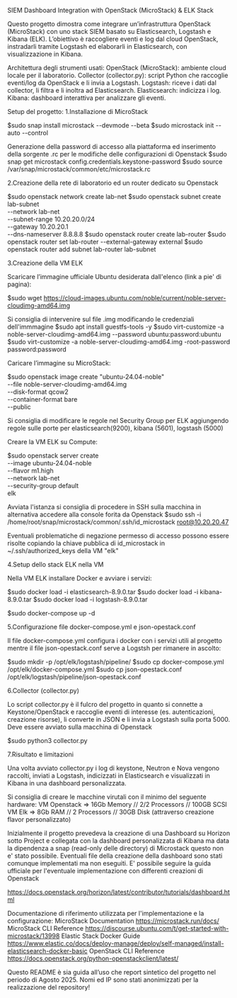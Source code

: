 SIEM Dashboard Integration with OpenStack (MicroStack) & ELK Stack

Questo progetto dimostra come integrare un’infrastruttura OpenStack (MicroStack) con uno stack SIEM basato su Elasticsearch, Logstash e Kibana (ELK).
L’obiettivo è raccogliere eventi e log dal cloud OpenStack, instradarli tramite Logstash ed elaborarli in Elasticsearch, con visualizzazione in Kibana.

Architettura degli strumenti usati:
OpenStack (MicroStack): ambiente cloud locale per il laboratorio.
Collector (collector.py): script Python che raccoglie eventi/log da OpenStack e li invia a Logstash.
Logstash: riceve i dati dal collector, li filtra e li inoltra ad Elasticsearch.
Elasticsearch: indicizza i log.
Kibana: dashboard interattiva per analizzare gli eventi.

Setup del progetto:
1.Installazione di MicroStack

$sudo snap install microstack --devmode --beta
$sudo microstack init --auto --control

Generazione della password di accesso alla piattaforma ed inserimento della sorgente .rc per le modifiche delle configurazioni di Openstack
$sudo snap get microstack config.credentials.keystone-password
$sudo source /var/snap/microstack/common/etc/microstack.rc

2.Creazione della rete di laboratorio ed un router dedicato su Openstack

$sudo openstack network create lab-net
$sudo openstack subnet create lab-subnet \
  --network lab-net \
  --subnet-range 10.20.20.0/24 \
  --gateway 10.20.20.1 \
  --dns-nameserver 8.8.8.8
$sudo openstack router create lab-router
$sudo openstack router set lab-router --external-gateway external
$sudo openstack router add subnet lab-router lab-subnet

3.Creazione della VM ELK

Scaricare l’immagine ufficiale Ubuntu desiderata dall'elenco (link a pie' di pagina):

$sudo wget https://cloud-images.ubuntu.com/noble/current/noble-server-cloudimg-amd64.img

Si consiglia di intervenire sul file .img modificando le credenziali dell'immmagine
$sudo apt install guestfs-tools -y
$sudo virt-customize -a noble-server-cloudimg-amd64.img --password ubuntu:password:ubuntu
$sudo virt-customize -a noble-server-cloudimg-amd64.img -root-password password:password

Caricare l’immagine su MicroStack:

$sudo openstack image create "ubuntu-24.04-noble" \
  --file noble-server-cloudimg-amd64.img \
  --disk-format qcow2 \
  --container-format bare \
  --public

Si consiglia di modificare le regole nel Security Group per ELK aggiungendo regole sulle porte per elasticsearch(9200), kibana (5601), logstash (5000)

Creare la VM ELK su Compute:

$sudo openstack server create \
  --image ubuntu-24.04-noble \
  --flavor m1.high \
  --network lab-net \
  --security-group default \
  elk

Avviata l'istanza si consiglia di procedere in SSH sulla macchina in alternativa accedere alla console forita da Openstack
$sudo ssh -i /home/root/snap/microstack/common/.ssh/id_microstack root@10.20.20.47

Eventuali problematiche di negazione permesso di accesso possono essere risolte copiando la chiave pubblica di id_microstack in ~/.ssh/authorized_keys della VM "elk"

4.Setup dello stack ELK nella VM

Nella VM ELK installare Docker e avviare i servizi:

$sudo docker load -i elasticsearch-8.9.0.tar
$sudo docker load -i kibana-8.9.0.tar
$sudo docker load -i logstash-8.9.0.tar

$sudo docker-compose up -d

5.Configurazione file docker-compose.yml e json-opestack.conf

Il file docker-compose.yml configura i docker con i servizi utili al progetto mentre il file json-opestack.conf serve a Logstsh per rimanere in ascolto:

$sudo mkdir -p /opt/elk/logstash/pipeline/
$sudo cp docker-compose.yml /opt/elk/docker-compose.yml
$sudo cp json-opestack.conf /opt/elk/logstash/pipeline/json-opestack.conf

6.Collector (collector.py)

Lo script collector.py è il fulcro del progetto in quanto si connette a Keystone/OpenStack e raccoglie eventi di interesse (es. autenticazioni, creazione risorse), li converte in JSON e li invia a Logstash sulla porta 5000.
Deve essere avviato sulla macchina di Openstack

$sudo python3 collector.py

7.Risultato e limitazioni

Una volta avviato collector.py i log di keystone, Neutron e Nova vengono raccolti, inviati a Logstash, indicizzati in Elasticsearch e visualizzati in Kibana in una dashboard personalizzata.

Si consiglia di creare le macchine virutali con il minimo del seguente hardware:
VM Openstack => 16Gb Memory // 2/2 Processors // 100GB SCSI
VM Elk => 8Gb RAM // 2 Processors // 30GB Disk (attraverso creazione flavor personalizzato)

Inizialmente il progetto prevedeva la creazione di una Dashboard su Horizon sotto Project e collegata con la dashboard personalizzata di Kibana ma data la dipendenza a snap (read-only delle directory) di Microstack questo non e' stato possibile.
Eventuali file della creazione della dashboard sono stati comunque implementati ma non eseguiti.
E' possibile seguire la guida ufficiale per l'eventuale implementazione con differenti creazioni di Openstack

https://docs.openstack.org/horizon/latest/contributor/tutorials/dashboard.html

Documentazione di riferimento utilizzata per l'implementazione e la configurazione:
MicroStack Documentation
https://microstack.run/docs/
MicroStack CLI Reference
https://discourse.ubuntu.com/t/get-started-with-microstack/13998
Elastic Stack Docker Guide
https://www.elastic.co/docs/deploy-manage/deploy/self-managed/install-elasticsearch-docker-basic
OpenStack CLI Reference
https://docs.openstack.org/python-openstackclient/latest/


Questo README è sia guida all’uso che report sintetico del progetto nel periodo di Agosto 2025.
Nomi ed IP sono stati anonimizzati per la realizzazione del repository!
